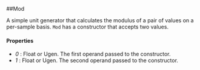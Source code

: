 ##Mod

A simple unit generator that calculates the modulus of a pair of values on a per-sample basis. `Mod` has a constructor that accepts two values.

#### Properties

* _0_ : Float or Ugen. The first operand passed to the constructor.
* _1_ : Float or Ugen. The second operand passed to the constructor.